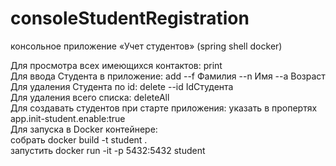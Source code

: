 # consoleStudentRegistration
консольное приложение «Учет студентов» (spring shell docker)

Для просмотра всех имеющихся контактов: print  
Для ввода Студента в приложение: add --f Фамилия --n Имя --а Возраст  
Для удаления Студента по id: delete --id IdСтудента  
Для удаления всего списка: deleteAll  
Для создавать студентов при старте приложения: указать в пропертях app.init-student.enable:true  
Для запуска в Docker контейнере:  
 собрать   docker build -t student .  
 запустить docker run -it -p 5432:5432 student  

